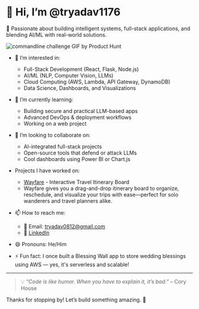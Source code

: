 # 👋 Hi, I’m @tryadav1176

🎯 Passionate about building intelligent systems, full-stack applications, and blending AI/ML with real-world solutions.

![commandline challenge GIF by Product Hunt](https://github.com/user-attachments/assets/386beeb8-14c0-4546-a755-640badb84112)

- 👀 I’m interested in:
  - Full-Stack Development (React, Flask, Node.js)
  - AI/ML (NLP, Computer Vision, LLMs)
  - Cloud Computing (AWS, Lambda, API Gateway, DynamoDB)
  - Data Science, Dashboards, and Visualizations

- 🌱 I’m currently learning:
  - Building secure and practical LLM-based apps
  - Advanced DevOps & deployment workflows
  - Working on a web project 

- 💞️ I’m looking to collaborate on:
  - AI-integrated full-stack projects
  - Open-source tools that defend or attack LLMs 
  - Cool dashboards using Power BI or Chart.js
- Projects I have worked on:
  - [Wayfare](https://wayfare-travel-scheduler.vercel.app/) - Interactive Travel Itinerary Board
  - Wayfare gives you a drag-and-drop itinerary board to organize, reschedule, and visualize your trips with ease—perfect for solo wanderers and travel planners alike.
- 📫 How to reach me:
  - 📧 Email: tryadav0812@gmail.com 
  - 💼 [LinkedIn](https://www.linkedin.com/in/tejasyadav1512) 

- 😄 Pronouns: He/Him

- ⚡ Fun fact: I once built a Blessing Wall app to store wedding blessings using AWS — yes, it's serverless and scalable!

---

> 💡 *“Code is like humor. When you have to explain it, it’s bad.”* – Cory House

Thanks for stopping by! Let’s build something amazing. 🚀



<!--
**tryadav1176/tryadav1176** is a ✨ _special_ ✨ repository because its `README.md` (this file) appears on your GitHub profile.

Here are some ideas to get you started:

- 🔭 I’m currently working on ...
- 🌱 I’m currently learning ...
- 👯 I’m looking to collaborate on ...
- 🤔 I’m looking for help with ...
- 💬 Ask me about ...
- 📫 How to reach me: ...
- 😄 Pronouns: ...
- ⚡ Fun fact: ...
-->
